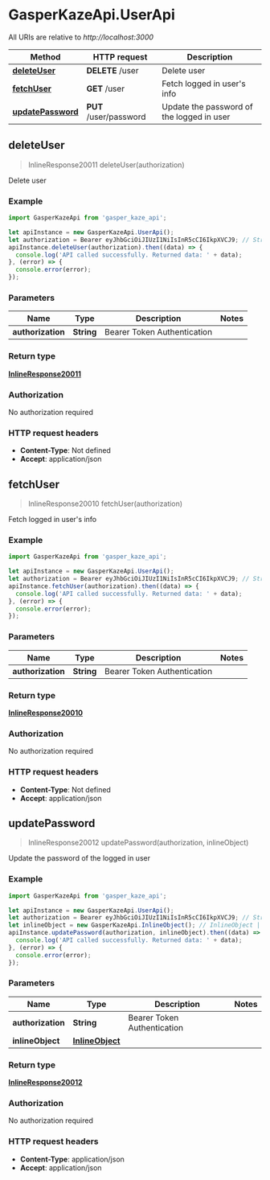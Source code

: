 # GasperKazeApi.UserApi

All URIs are relative to *http://localhost:3000*

Method | HTTP request | Description
------------- | ------------- | -------------
[**deleteUser**](UserApi.md#deleteUser) | **DELETE** /user | Delete user
[**fetchUser**](UserApi.md#fetchUser) | **GET** /user | Fetch logged in user&#39;s info
[**updatePassword**](UserApi.md#updatePassword) | **PUT** /user/password | Update the password of the logged in user



## deleteUser

> InlineResponse20011 deleteUser(authorization)

Delete user

### Example

```javascript
import GasperKazeApi from 'gasper_kaze_api';

let apiInstance = new GasperKazeApi.UserApi();
let authorization = Bearer eyJhbGciOiJIUzI1NiIsInR5cCI6IkpXVCJ9; // String | Bearer Token Authentication
apiInstance.deleteUser(authorization).then((data) => {
  console.log('API called successfully. Returned data: ' + data);
}, (error) => {
  console.error(error);
});

```

### Parameters


Name | Type | Description  | Notes
------------- | ------------- | ------------- | -------------
 **authorization** | **String**| Bearer Token Authentication | 

### Return type

[**InlineResponse20011**](InlineResponse20011.md)

### Authorization

No authorization required

### HTTP request headers

- **Content-Type**: Not defined
- **Accept**: application/json


## fetchUser

> InlineResponse20010 fetchUser(authorization)

Fetch logged in user&#39;s info

### Example

```javascript
import GasperKazeApi from 'gasper_kaze_api';

let apiInstance = new GasperKazeApi.UserApi();
let authorization = Bearer eyJhbGciOiJIUzI1NiIsInR5cCI6IkpXVCJ9; // String | Bearer Token Authentication
apiInstance.fetchUser(authorization).then((data) => {
  console.log('API called successfully. Returned data: ' + data);
}, (error) => {
  console.error(error);
});

```

### Parameters


Name | Type | Description  | Notes
------------- | ------------- | ------------- | -------------
 **authorization** | **String**| Bearer Token Authentication | 

### Return type

[**InlineResponse20010**](InlineResponse20010.md)

### Authorization

No authorization required

### HTTP request headers

- **Content-Type**: Not defined
- **Accept**: application/json


## updatePassword

> InlineResponse20012 updatePassword(authorization, inlineObject)

Update the password of the logged in user

### Example

```javascript
import GasperKazeApi from 'gasper_kaze_api';

let apiInstance = new GasperKazeApi.UserApi();
let authorization = Bearer eyJhbGciOiJIUzI1NiIsInR5cCI6IkpXVCJ9; // String | Bearer Token Authentication
let inlineObject = new GasperKazeApi.InlineObject(); // InlineObject | 
apiInstance.updatePassword(authorization, inlineObject).then((data) => {
  console.log('API called successfully. Returned data: ' + data);
}, (error) => {
  console.error(error);
});

```

### Parameters


Name | Type | Description  | Notes
------------- | ------------- | ------------- | -------------
 **authorization** | **String**| Bearer Token Authentication | 
 **inlineObject** | [**InlineObject**](InlineObject.md)|  | 

### Return type

[**InlineResponse20012**](InlineResponse20012.md)

### Authorization

No authorization required

### HTTP request headers

- **Content-Type**: application/json
- **Accept**: application/json

